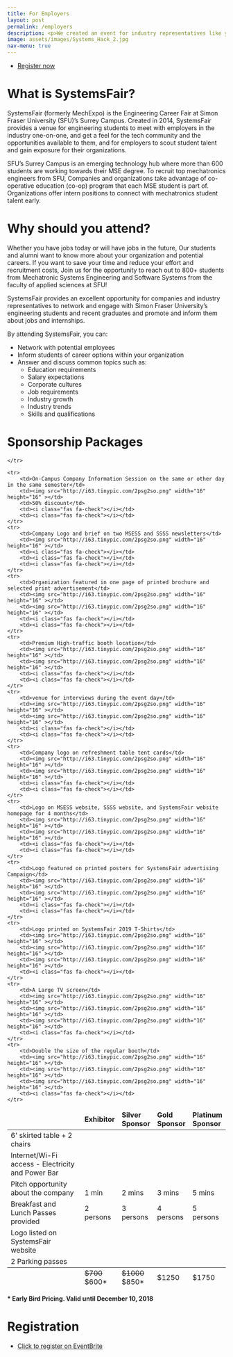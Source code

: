 ```yaml
---
title: For Employers
layout: post
permalink: /employers
description: <p>We created an event for industry representatives like you to meet uprising future engineers and gain exposure for your organization. SystemsFair is the right fit for your organization if you need an engineer fluent across disciplines and trained to work in a team effectively.</p> <p>If your organization is actively hiring for co-op and full-time positions, SystemsFair is a perfect place to meet top student talent, conduct your first round of interviews and save time.</p><p><b>Interested in supporting SystemsFair 2019?</b></p><br><ul class="actions"><li><a href="employers.html" class="button">Reserve your place</a></li></ul>
image: assets/images/Systems_Hack_2.jpg
nav-menu: true
---
```

<ul class="actions">
	<li><a href="##registration" class="button special icon fa-arrow-down">Register now</a></li>
</ul>

# What is SystemsFair?
SystemsFair (formerly MechExpo) is the Engineering Career Fair at Simon Fraser University (SFU)’s Surrey Campus. Created in 2014, SystemsFair provides a venue for engineering students to meet with employers in the industry one-on-one, and get a feel for the tech community and the opportunities available to them, and for employers to scout student talent and gain exposure for their organizations.

SFU’s Surrey Campus is an emerging technology hub where more than 600 students are working
towards their MSE degree. To recruit top mechatronics engineers from SFU, Companies and organizations take advantage of co-operative education (co-op) program that each MSE student is part of. Organizations offer intern positions to connect with mechatronics student talent early.

# Why should you attend?
Whether you have jobs today or will have jobs in the future, Our students and alumni want to know more about your organization and potential careers. If you want to save your time and reduce your effort and recruitment costs, Join us for the opportunity to reach out to 800+ students from Mechatronic Systems Engineering and Software Systems from the faculty of applied sciences at SFU!


​SystemsFair provides an excellent opportunity for companies and industry representatives to network and engage with Simon Fraser University’s engineering students and recent graduates and promote and inform them about jobs and internships.


By attending SystemsFair, you can:
* Network with potential employees
* Inform students of career options within your organization
* Answer and discuss common topics such as:
    - Education requirements
    - Salary expectations
    - Corporate cultures
    - Job requirements
    - Industry growth
    - Industry trends
    - Skills and qualifications


# Sponsorship Packages
<div class="table-wrapper">
<table class="alt">
<thead>
	<tr>
		<td></td>
		<td><b>Exhibitor</b></td>
		<td><b>Silver<br>Sponsor</b></td>
		<td><b>Gold<br>Sponsor</b></td>
		<td><b>Platinum<br>Sponsor</b></td>

	</tr>
</thead>
<tfoot>
	<tr>
		<td></td>
		<td><strike>$700</strike><br>$600*</td>
		<td><strike>$1000</strike><br>$850*</td>
		<td>$1250</td>
		<td>$1750</td>
	</tr>
</tfoot>
<tbody>
	<tr>
		<td>6' skirted table + 2 chairs</td>
		<td><i class="fas fa-check"></i></td>
		<td><i class="fas fa-check"></i></td>
		<td><i class="fas fa-check"></i></td>
		<td><i class="fas fa-check"></i></td>
	</tr>
	<tr>
		<td>Internet/Wi-Fi access - Electricity and Power Bar</td>
		<td><i class="fas fa-check"></i></td>
		<td><i class="fas fa-check"></i></td>
		<td><i class="fas fa-check"></i></td>
		<td><i class="fas fa-check"></i></td>
	</tr>
	<tr>
		<td>Pitch opportunity about the company</td>
		<td><i class="fas fa-check"></i><br>1 min</td>
		<td><i class="fas fa-check"></i><br>2 mins</td>
		<td><i class="fas fa-check"></i><br>3 mins</td>
		<td><i class="fas fa-check"></i><br>5 mins</td>
	</tr>
	<tr>
		<td>Breakfast and Lunch Passes provided</td>
		<td>2<br>persons</td>
		<td>3<br>persons</td>
		<td>4<br>persons</td>
		<td>5<br>persons</td>
	</tr>
						<tr>
		<td>Logo listed on SystemsFair website</td>
		<td><i class="fas fa-check"></i></td>
		<td><i class="fas fa-check"></i></td>
		<td><i class="fas fa-check"></i></td>
		<td><i class="fas fa-check"></i></td>
	</tr>
	<tr>
		<td>2 Parking passes</td>
		<td><img src="http://i63.tinypic.com/2psg2so.png" width="16" height="16" ></td>
		<td><i class="fas fa-check"></i></td>
		<td><i class="fas fa-check"></i></td>
		<td><i class="fas fa-check"></i></td>
	</tr>

	<tr>
		<td>On-Campus Company Information Session on the same or other day in the same semester</td>
		<td><img src="http://i63.tinypic.com/2psg2so.png" width="16" height="16" ></td>
		<td>50% discount</td>
		<td><i class="fas fa-check"></i></td>
		<td><i class="fas fa-check"></i></td>
	</tr>
	<tr>
		<td>Company Logo and brief on two MSESS and SSSS newsletters</td>
		<td><img src="http://i63.tinypic.com/2psg2so.png" width="16" height="16" ></td>
		<td><i class="fas fa-check"></i></td>
		<td><i class="fas fa-check"></i></td>
		<td><i class="fas fa-check"></i></td>
	</tr>
	<tr>
		<td>Organization featured in one page of printed brochure and selected print advertisement</td>
		<td><img src="http://i63.tinypic.com/2psg2so.png" width="16" height="16" ></td>
		<td><img src="http://i63.tinypic.com/2psg2so.png" width="16" height="16" ></td>
		<td><i class="fas fa-check"></i></td>
		<td><i class="fas fa-check"></i></td>
	</tr>
	<tr>
		<td>Premium High-traffic booth location</td>
		<td><img src="http://i63.tinypic.com/2psg2so.png" width="16" height="16" ></td>
		<td><img src="http://i63.tinypic.com/2psg2so.png" width="16" height="16" ></td>
		<td><i class="fas fa-check"></i></td>
		<td><i class="fas fa-check"></i></td>
	</tr>
	<tr>
		<td>venue for interviews during the event day</td>
		<td><img src="http://i63.tinypic.com/2psg2so.png" width="16" height="16" ></td>
		<td><img src="http://i63.tinypic.com/2psg2so.png" width="16" height="16" ></td>
		<td><i class="fas fa-check"></i></td>
		<td><i class="fas fa-check"></i></td>
	</tr>
	<tr>
		<td>Company logo on refreshment table tent cards</td>
		<td><img src="http://i63.tinypic.com/2psg2so.png" width="16" height="16" ></td>
		<td><img src="http://i63.tinypic.com/2psg2so.png" width="16" height="16" ></td>
		<td><i class="fas fa-check"></i></td>
		<td><i class="fas fa-check"></i></td>
	</tr>
	<tr>
		<td>Logo on MSESS website, SSSS website, and SystemsFair website homepage for 4 months</td>
		<td><img src="http://i63.tinypic.com/2psg2so.png" width="16" height="16" ></td>
		<td><img src="http://i63.tinypic.com/2psg2so.png" width="16" height="16" ></td>
		<td><i class="fas fa-check"></i></td>
		<td><i class="fas fa-check"></i></td>
	</tr>
	<tr>
		<td>Logo featured on printed posters for SystemsFair advertising Campaign</td>
		<td><img src="http://i63.tinypic.com/2psg2so.png" width="16" height="16" ></td>
		<td><img src="http://i63.tinypic.com/2psg2so.png" width="16" height="16" ></td>
		<td><i class="fas fa-check"></i></td>
		<td><i class="fas fa-check"></i></td>
	</tr>
	<tr>
		<td>Logo printed on SystemsFair 2019 T-Shirts</td>
		<td><img src="http://i63.tinypic.com/2psg2so.png" width="16" height="16" ></td>
		<td><img src="http://i63.tinypic.com/2psg2so.png" width="16" height="16" ></td>
		<td><img src="http://i63.tinypic.com/2psg2so.png" width="16" height="16" ></td>
		<td><i class="fas fa-check"></i></td>
	</tr>
	<tr>
		<td>A Large TV screen</td>
		<td><img src="http://i63.tinypic.com/2psg2so.png" width="16" height="16" ></td>
		<td><img src="http://i63.tinypic.com/2psg2so.png" width="16" height="16" ></td>
		<td><img src="http://i63.tinypic.com/2psg2so.png" width="16" height="16" ></td>
		<td><i class="fas fa-check"></i></td>
	</tr>
	<tr>
		<td>Double the size of the regular booth</td>
		<td><img src="http://i63.tinypic.com/2psg2so.png" width="16" height="16" ></td>
		<td><img src="http://i63.tinypic.com/2psg2so.png" width="16" height="16" ></td>
		<td><img src="http://i63.tinypic.com/2psg2so.png" width="16" height="16" ></td>
		<td><i class="fas fa-check"></i></td>
	</tr>

</tbody>
</table>
</div>

<b>* Early Bird Pricing. Valid until December 10, 2018</b>

<a class="anchor" a id="#registration"></a>
# Registration
<ul class="actions">
	<li><a href="https://www.eventbrite.ca/e/systems-fair-2019-tickets-51720767207" class="button special icon fa-money-bill">Click to register on EventBrite</a></li>
</ul>